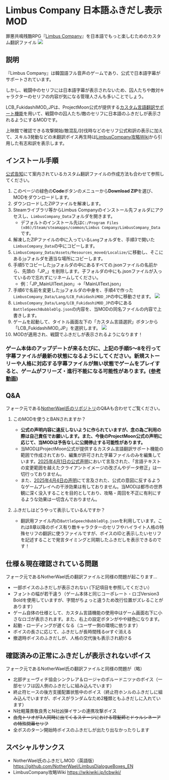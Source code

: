 # Limbus Company 日本語ふきだし表示MOD
罪悪共鳴残酷RPG『[Limbus Company](https://limbuscompany.jp/)』を日本語でもっと楽しむためのカスタム翻訳ファイル
<img src="https://github.com/user-attachments/assets/bd690490-8a59-47b5-81c9-7a0e81e43def" />

## 説明
『Limbus Company』は韓国語フル音声のゲームであり、公式で日本語字幕がサポートされています。

しかし、戦闘中のセリフには日本語字幕が表示されないため、囚人たちや敵対キャラクターのセリフの内容が気になる管理人さんも多いことでしょう。

LCB_FukidashiMOD_JPは、ProjectMoon公式が提供する[カスタム言語翻訳サポート機能](https://store.steampowered.com/news/app/1973530/view/533220039674824263)を用いて、戦闘中の囚人たち/敵のセリフに日本語のふきだしが表示されるようにするMODです。

上映館で確認できる攻撃開始/敵混乱/討伐時などのセリフ公式和訳の表示に加えて、スキル3発動などの未翻訳ボイス再生時は[LimbusCompany攻略Wiki](https://wikiwiki.jp/lcbwiki/)から引用した有志和訳を表示します。

## インストール手順
[公式告知](https://store.steampowered.com/news/app/1973530/view/533220039674824263)にて案内されているカスタム翻訳ファイルの作成方法も合わせて参照してください。
1. このページの緑色の**Code**ボタンのメニューから**Download ZIP**を選び、MODをダウンロードします。
2. ダウンロードしたZIPファイルを解凍します。
3. Steamライブラリ等からLimbus Companyのインストール先フォルダにアクセスし、`LimbusCompany_Data`フォルダを開きます。
   - デフォルトのインストール先は`C:/Program Files (x86)/Steam/steamapps/common/Limbus Company/LimbusCompany_Data`です。
4. 解凍したZIPファイルの中に入っている`Lang`フォルダを、手順3で開いた`LimbusCompany_Data`の中にコピーします。
5. `LimbusCompany_Data/Assets/Resources_moved/Localize/`に移動し、そこにある`jp`フォルダを適当な場所にコピーします。
6. 手順5でコピーした`jp`フォルダの中にあるすべての.jsonファイルの名前から、先頭の「JP_」を削除します。子フォルダの中にも.jsonファイルが入っているので忘れずにリネームしてください。
   - 例：「JP_MainUIText.json」→「MainUIText.json」
7. 手順6で名前を変更した`jp`フォルダの中身を、手順4で作った`LimbusCompany_Data/Lang/LCB_FukidashiMOD_JP`の中に移動させます。
      <img src="https://github.com/user-attachments/assets/522a3aaa-27d3-4c79-ace5-d82082580ea0" />
8. `LimbusCompany_Data/Lang/LCB_FukidashiMOD_JP`の中にある`BattleSpeechBubbleDlg.json`の内容を、当MODの同名ファイルの内容で上書きします。
9. ゲームを起動して、タイトル画面左下の「カスタム言語選択」ボタンから「LCB_FukidashiMOD_JP」を選択します。
      <img src="https://github.com/user-attachments/assets/0db3f6f4-2fe8-49dc-b73b-ffe7200a1fd1" />
10. MODが適用され、戦闘でふきだしが表示されるようになります！
### ゲーム本体のアップデートが来るたびに、上記の手順5～8を行って字幕ファイルが最新の状態になるようにしてください。新規ストーリーや人格に対応する字幕ファイルが無い状態でゲームをプレイすると、ゲームがフリーズ・進行不能になる可能性があります。([参考動画](https://www.youtube.com/watch?v=nHrCFfdBMAA))


## Q&A
フォーク元である[NotherWael氏のリポジトリ](https://github.com/NotherWael/LimbusDialogueBoxes_EN)のQ&Aも合わせてご覧ください。
1. このMODを使うとBANされますか？
   - **公式の声明内容に違反しないように作られていますが、念の為ご利用の際は自己責任でお願いします。また、今後のProjectMoon公式の声明に応じて、当MODは予告なしに公開停止する可能性があります。**
   - 当MODはProjectMoon公式が提供するカスタム言語翻訳サポート機能の範囲で作成されており、編集が許可された字幕ファイルのみを編集しています。[2025年4月1日の公式声明](https://store.steampowered.com/news/app/1973530/view/533220039674824558)において言及された、「言語テキストの変更範囲を越えたクライアントイメージの改ざんやデータ修正」は一切行っておりません。
   - また、[2025年4月4日の声明](https://store.steampowered.com/news/app/1973530/view/533220673935376937)にて言及された、公式の意図に反するようなゲームプレイへの干渉効果は有しておりません。当MODは都市の世界観に深く没入することを目的としており、攻略・周回を不正に有利にするような効果は一切含んでおりません。

2. ふきだしはどうやって表示しているんですか？
   - 翻訳用ファイル内の`BattleSpeechBubbleDlg.json`を利用しています。これは8章以降のボイス有り敵キャラクターのセリフやハイライト人格の特殊セリフの翻訳に使うファイルですが、ボイスのIDと表示したいセリフを記述することで発言タイミングと同期したふきだしを表示できるのです！

## 仕様＆現在確認されている問題
フォーク元であるNotherWael氏の翻訳ファイルと同様の問題が起こります…
- 一部ボイスのふきだしが表示されない (下記項目を参照してください）  
- フォントの幅が若干違う（ゲーム本体と同じコーポレート・ロゴVersion3 Boldを使用していますが、字間がちょっと違うため改行位置がズレることがあります）
- ゲーム自体の仕様として、カスタム言語機能の使用中はゲーム画面右下に小さなロゴが表示されます。また、右上の設定ボタンがやや緑色になります。
- 起動・ローディングが遅くなる（ユーザー側の環境に依ります）
- ボイスの長さに応じて、ふきだしが長時間残るorすぐ消える
- 撤退時ボイスのふきだしが、人格の交代後も表示され続ける

## 確認済みの正常にふきだしが表示されないボイス
フォーク元であるNotherWael氏の翻訳ファイルと同様の問題が（略）
- 北部ヂェーヴィチ協会シンクレア＆ロージャのポルードニツァのボイス（一部セリフは囚人側のふきだしに組み込んでいます）
- 終止符ヒースの後方支援配置状態中のボイス（終止符ホンルのふきだしに組み込んでいますが、ボイスがランダムなため2種類ともふきだしに入れています）
- N社軽蔑畏敬良秀とN社凶弾イサンの連携攻撃ボイス
- ~~血鬼トリオが3人同時に出てくるステージにおける理髪師とドゥルシネーアの特殊開幕セリフ~~
- 全ボスのターン開始時ボイスのふきだしが出たり出なかったりします

## スペシャルサンクス
 - NotherWael氏のふきだしMOD（英語版）https://github.com/NotherWael/LimbusDialogueBoxes_EN
 - LimbusCompany攻略Wiki https://wikiwiki.jp/lcbwiki/
